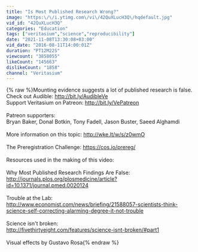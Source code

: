 ```yaml
---
title: "Is Most Published Research Wrong?"
image: "https:\/\/i.ytimg.com\/vi\/42QuXLucH3Q\/hqdefault.jpg"
vid_id: "42QuXLucH3Q"
categories: "Education"
tags: ["veritasium","science","reproducibility"]
date: "2021-11-08T13:30:08+03:00"
vid_date: "2016-08-11T14:00:01Z"
duration: "PT12M22S"
viewcount: "3858055"
likeCount: "145663"
dislikeCount: "1858"
channel: "Veritasium"
---
```

{% raw %}Mounting evidence suggests a lot of published research is false.<br />Check out Audible: <a rel="nofollow" target="blank" href="http://bit.ly/AudibleVe">http://bit.ly/AudibleVe</a><br />Support Veritasium on Patreon: <a rel="nofollow" target="blank" href="http://bit.ly/VePatreon">http://bit.ly/VePatreon</a><br /><br />Patreon supporters:<br />Bryan Baker, Donal Botkin, Tony Fadell, Jason Buster, Saeed Alghamdi<br /><br />More information on this topic: <a rel="nofollow" target="blank" href="http://wke.lt/w/s/z0wmO">http://wke.lt/w/s/z0wmO</a><br /><br />The Preregistration Challenge: <a rel="nofollow" target="blank" href="https://cos.io/prereg/">https://cos.io/prereg/</a><br /><br />Resources used in the making of this video:<br /><br />Why Most Published Research Findings Are False:<br /><a rel="nofollow" target="blank" href="http://journals.plos.org/plosmedicine/article?id=10.1371/journal.pmed.0020124">http://journals.plos.org/plosmedicine/article?id=10.1371/journal.pmed.0020124</a><br /><br />Trouble at the Lab:<br /><a rel="nofollow" target="blank" href="http://www.economist.com/news/briefing/21588057-scientists-think-science-self-correcting-alarming-degree-it-not-trouble">http://www.economist.com/news/briefing/21588057-scientists-think-science-self-correcting-alarming-degree-it-not-trouble</a><br /><br />Science isn't broken:<br /><a rel="nofollow" target="blank" href="http://fivethirtyeight.com/features/science-isnt-broken/#part1">http://fivethirtyeight.com/features/science-isnt-broken/#part1</a><br /><br />Visual effects by Gustavo Rosa{% endraw %}
